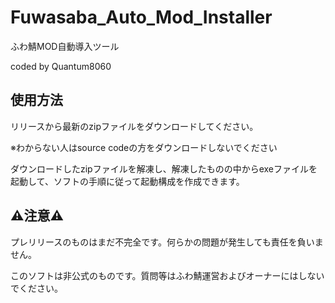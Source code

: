 # Fuwasaba_Auto_Mod_Installer
ふわ鯖MOD自動導入ツール

coded by Quantum8060

## 使用方法
リリースから最新のzipファイルをダウンロードしてください。

※わからない人はsource codeの方をダウンロードしないでください

ダウンロードしたzipファイルを解凍し、解凍したものの中からexeファイルを起動して、ソフトの手順に従って起動構成を作成できます。

## ⚠️注意⚠️
プレリリースのものはまだ不完全です。何らかの問題が発生しても責任を負いません。

このソフトは非公式のものです。質問等はふわ鯖運営およびオーナーにはしないでください。

